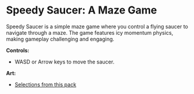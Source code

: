 # Speedy Saucer: A Maze Game

Speedy Saucer is a simple maze game where you control a flying saucer to navigate through a maze. 
The game features icy momentum physics, making gameplay challenging and engaging.

**Controls:**

- WASD or Arrow keys to move the saucer.

**Art:**
- <a href="https://kenney.nl/assets/space-shooter-redux">Selections from this pack</a>
